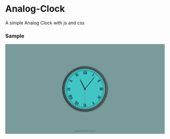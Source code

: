 # Analog-Clock

A simple Analog Clock with js and css

### Sample

![A Simple Clock](images/clock_cover.png)